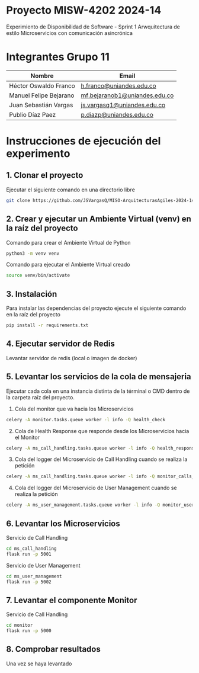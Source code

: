 # Proyecto MISW-4202 2024-14

Experimiento de Disponibilidad de Software - Sprint 1
Arwquitectura de estilo Microservicios con comunicación asincrónica

# Integrantes Grupo 11

| Nombre                 | Email                          |
| ---------------------- | ------------------------------ |
| Héctor Oswaldo Franco  | h.franco@uniandes.edu.co       |
| Manuel Felipe Bejarano | mf.bejaranob1@uniandes.edu.co  |
| Juan Sebastián Vargas  | js.vargasq1@uniandes.edu.co    |
| Publio Díaz Paez       | p.diazp@uniandes.edu.co        |

# Instrucciones de ejecución del experimento

## 1. Clonar el proyecto
Ejecutar el siguiente comando en una directorio libre
```bash
git clone https://github.com/JSVargasQ/MISO-ArquitecturasAgiles-2024-14.git
```

## 2. Crear y ejecutar un Ambiente Virtual (venv) en la raíz del proyecto
Comando para crear el Ambiente Virtual de Python

```bash
python3 -m venv venv
```
Comando para ejecutar el Ambiente Virtual creado

```bash
source venv/bin/activate
```

## 3. Instalación
Para instalar las dependencias del proyecto ejecute el siguiente comando en la raíz del proyecto
```bash
pip install -r requirements.txt
```

## 4. Ejecutar servidor de Redis
Levantar servidor de redis (local o imagen de docker)


## 5. Levantar los servicios de la cola de mensajeria 

Ejecutar cada cola en una instancia distinta de la términal o CMD dentro de la carpeta raíz del proyecto.

1. Cola del monitor que va hacia los Microservicios

```bash
celery -A monitor.tasks.queue worker -l info -Q health_check
```

2. Cola de Health Response que responde desde los Microservicios hacia el Monitor

```bash
celery -A ms_call_handling.tasks.queue worker -l info -Q health_response
```

3. Cola del logger del Microservicio de Call Handling cuando se realiza la petición

```bash
celery -A ms_call_handling.tasks.queue worker -l info -Q monitor_calls_logs
```

4. Cola del logger del Microservicio de User Management cuando se realiza la petición

```bash
celery -A ms_user_management.tasks.queue worker -l info -Q monitor_users_logs
```

## 6. Levantar los Microservicios

Servicio de Call Handling
```bash
cd ms_call_handling
flask run -p 5001
```

Servicio de User Management
```bash
cd ms_user_management
flask run -p 5002
```

## 7. Levantar el componente Monitor
Servicio de Call Handling
```bash
cd monitor
flask run -p 5000
```

## 8. Comprobar resultados

Una vez se haya levantado 
